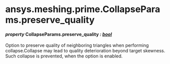 <a id="ansys-meshing-prime-collapseparams-preserve-quality"></a>

# ansys.meshing.prime.CollapseParams.preserve_quality

<a id="ansys.meshing.prime.CollapseParams.preserve_quality"></a>

#### *property* CollapseParams.preserve_quality *: [bool](https://docs.python.org/3.11/library/functions.html#bool)*

Option to preserve quality of neighboring triangles when performing collapse.Collapse may lead to quality deterioration beyond target skewness. Such collapse is prevented, when the option is enabled.

<!-- !! processed by numpydoc !! -->
